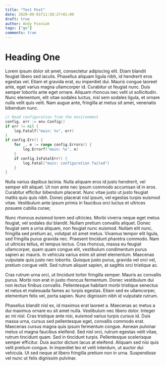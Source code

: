 ```yaml
---
title: "Test Post"
date: 2020-09-01T11:50:27+01:00
draft: true
author: Andy Fusniak
tags: ["go"]
comments: true
---
```

# Heading One

Lorem ipsum dolor sit amet, consectetur adipiscing elit. Etiam blandit feugiat libero sed iaculis. Phasellus aliquam ligula nibh, id hendrerit eros egestas vel. Etiam et gravida erat, eu imperdiet dui. Mauris congue laoreet ante, eget varius magna ullamcorper id. Curabitur ut feugiat nunc. Duis semper lobortis ante eget ornare. Aliquam rhoncus nec velit ut sollicitudin. Nunc elementum, elit vitae sodales luctus, nisl sem sodales ligula, et ornare nulla velit quis velit. Nam augue ante, fringilla at metus sit amet, venenatis bibendum nunc.

```go
// Read configuration from the environment
config, err := env.Config()
if err != nil {
	log.Fatalf("main: %v", err)
}
if config.Err() {
	for _, e := range config.Errors() {
		log.Errorf("main: %s", e)
	}
	if config.IsFatalErr() {
		log.Fatal("main: configuration failed")
	}
}
```

Nulla varius dapibus lacinia. Nulla aliquam eros id justo hendrerit, vel semper elit aliquet. Ut non ante nec ipsum commodo accumsan id in eros. Curabitur efficitur bibendum placerat. Nunc vitae justo ut justo feugiat mattis quis quis nibh. Donec placerat nisl ipsum, vel egestas turpis euismod vitae. Vestibulum ante ipsum primis in faucibus orci luctus et ultrices posuere cubilia curae;

Nunc rhoncus euismod lorem sed ultricies. Morbi viverra neque eget metus feugiat, vel sodales dui blandit. Nullam pretium convallis aliquet. Donec feugiat sem a urna aliquam, non feugiat nunc euismod. Nullam elit nunc, fringilla sed pretium ac, volutpat sit amet metus. Vivamus tempor elit ligula, sed fringilla purus gravida nec. Praesent tincidunt pharetra commodo. Nam ut ultrices tellus, et tempus lectus. Cras rhoncus, massa eu feugiat ullamcorper, quam quam congue elit, vestibulum condimentum purus sapien ac mauris. In vehicula varius enim sit amet elementum. Maecenas vulputate quis justo nec lobortis. Quisque justo purus, gravida vel orci vel, pretium congue velit. Sed rutrum aliquet sapien, at sagittis orci tristique ac.

Cras rutrum urna orci, ut tincidunt tortor fringilla semper. Mauris ac convallis purus. Morbi non erat in justo rhoncus fermentum. Donec vestibulum dui non lectus finibus convallis. Pellentesque habitant morbi tristique senectus et netus et malesuada fames ac turpis egestas. Etiam sed ex ullamcorper, elementum felis vel, porta sapien. Nunc dignissim nibh id vulputate rutrum.

Phasellus blandit nisl ex, id maximus erat laoreet a. Maecenas ac metus a dui maximus ornare eu sit amet nulla. Vestibulum nec libero dolor. Integer ac mi nisl. Cras tristique ante nisi, euismod varius turpis cursus id. Duis massa urna, cursus sed pellentesque eget, convallis commodo erat. Maecenas cursus magna quis ipsum fermentum congue. Aenean pulvinar metus ut magna faucibus eleifend. Sed nisl orci, rutrum egestas velit vitae, rutrum tincidunt quam. Sed in tincidunt turpis. Pellentesque scelerisque semper efficitur. Duis auctor dictum lacus at eleifend. Aliquam sed nisi quis velit pretium congue. In imperdiet leo et velit interdum, ut auctor dui vehicula. Ut sed neque at libero fringilla pretium non in urna. Suspendisse vel nunc ut felis dignissim pulvinar.
